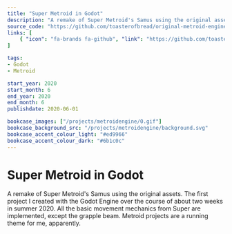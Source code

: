 ```yaml
---
title: "Super Metroid in Godot"
description: "A remake of Super Metroid's Samus using the original assets. The first project I created with the Godot Engine over the course of about two weeks in summer 2020. All the basic movement mechanics from Super are implemented, except the grapple beam."
source_code: "https://github.com/toasterofbread/original-metroid-engine"
links: [
    { "icon": "fa-brands fa-github", "link": "https://github.com/toasterofbread/original-metroid-engine" }
]

tags:
- Godot
- Metroid

start_year: 2020
start_month: 6
end_year: 2020
end_month: 6
publishdate: 2020-06-01

bookcase_images: ["/projects/metroidengine/0.gif"]
bookcase_background_src: "/projects/metroidengine/background.svg"
bookcase_accent_colour_light: "#ed9966"
bookcase_accent_colour_dark: "#6b1c0c"
---
```



# Super Metroid in Godot

A remake of Super Metroid's Samus using the original assets.
The first project I created with the Godot Engine over the course of about two weeks in summer 2020.
All the basic movement mechanics from Super are implemented, except the grapple beam.
Metroid projects are a running theme for me, apparently.
